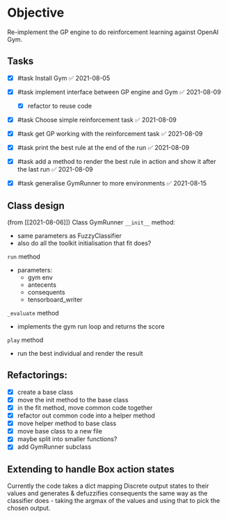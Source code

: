 # Objective
Re-implement the GP engine to do reinforcement learning against OpenAI Gym.  

## Tasks
- [x] #task Install Gym ✅ 2021-08-05
- [x] #task implement interface between GP engine and Gym ✅ 2021-08-09
    - [x] refactor to reuse code
- [x] #task Choose simple reinforcement task ✅ 2021-08-09
- [x] #task get GP working with the reinforcement task ✅ 2021-08-09
- [x] #task print the best rule at the end of the run ✅ 2021-08-09
- [x] #task add a method to render the best rule in action and show it after the last run ✅ 2021-08-09
- [x] #task generalise GymRunner to more environments ✅ 2021-08-15


## Class design 
(from [[2021-08-06]])
Class  GymRunner
`__init__` method:  
- same parameters as FuzzyClassifier
- also do all the toolkit initialisation that fit does?

`run` method
- parameters:
    - gym env
    - antecents
    - consequents
    - tensorboard_writer

`_evaluate` method
- implements the gym run loop and returns the score

`play` method
- run the best individual and render the result

## Refactorings:
- [x] create a base class
- [x] move the init method to the base class
- [x] in the fit method, move common code together
- [x] refactor out common code into a helper method
- [x] move helper method to base class
- [x] move base class to a new file
- [x] maybe split into smaller functions?
- [x] add GymRunner subclass

## Extending to handle Box action states
Currently the code takes a dict mapping Discrete output states to their values and generates & defuzzifies consequents the same way as the classifier does - taking the argmax of the values and using that to pick the chosen output.
